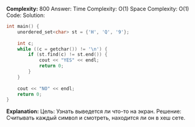 **Complexity:** 800
Answer:
	Time Complexity: O(1)
	Space Complexity: O(1)
Code:
Solution:
```cpp
int main() {  
    unordered_set<char> st = {'H', 'Q', '9'};  
  
    int c;  
    while ((c = getchar()) != '\n') {  
        if (st.find(c) != st.end()) {  
            cout << "YES" << endl;  
            return 0;  
        }  
    }  
  
    cout << "NO" << endl;  
    return 0;  
}
```
**Explanation:**
	Цель: Узнать выведется ли что-то на экран.
	Решение: Считывать каждый символ и смотреть, находится ли он в хеш сете.